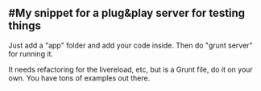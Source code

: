 #My snippet for a plug&play server for testing things
-------------------------------------------------

Just add a "app" folder and add your code inside. Then do "grunt server" for running it.

It needs refactoring for the livereload, etc, but is a Grunt file, do it on your own. You have tons of examples out there.
